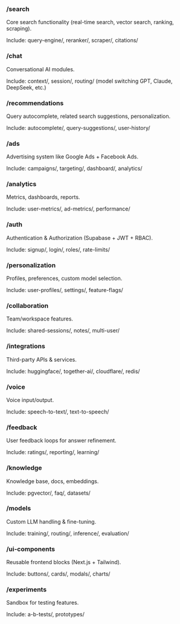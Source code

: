 ### /search

Core search functionality (real-time search, vector search, ranking, scraping).

Include: query-engine/, reranker/, scraper/, citations/

### /chat

Conversational AI modules.

Include: context/, session/, routing/ (model switching GPT, Claude, DeepSeek, etc.)

### /recommendations

Query autocomplete, related search suggestions, personalization.

Include: autocomplete/, query-suggestions/, user-history/

### /ads

Advertising system like Google Ads + Facebook Ads.

Include: campaigns/, targeting/, dashboard/, analytics/

### /analytics

Metrics, dashboards, reports.

Include: user-metrics/, ad-metrics/, performance/

### /auth

Authentication & Authorization (Supabase + JWT + RBAC).

Include: signup/, login/, roles/, rate-limits/

### /personalization

Profiles, preferences, custom model selection.

Include: user-profiles/, settings/, feature-flags/

### /collaboration

Team/workspace features.

Include: shared-sessions/, notes/, multi-user/

### /integrations

Third-party APIs & services.

Include: huggingface/, together-ai/, cloudflare/, redis/

### /voice

Voice input/output.

Include: speech-to-text/, text-to-speech/

### /feedback

User feedback loops for answer refinement.

Include: ratings/, reporting/, learning/

### /knowledge

Knowledge base, docs, embeddings.

Include: pgvector/, faq/, datasets/

### /models

Custom LLM handling & fine-tuning.

Include: training/, routing/, inference/, evaluation/

### /ui-components

Reusable frontend blocks (Next.js + Tailwind).

Include: buttons/, cards/, modals/, charts/

### /experiments

Sandbox for testing features.

Include: a-b-tests/, prototypes/